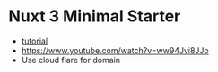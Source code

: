 # Nuxt 3 Minimal Starter
 - [tutorial](https://www.youtube.com/watch?v=ovJfnoqUBk8&list=PL4cUxeGkcC9haQlqdCQyYmL_27TesCGPC&index=3)
 - https://www.youtube.com/watch?v=ww94Jvi8JJo
 - Use cloud flare for domain
 